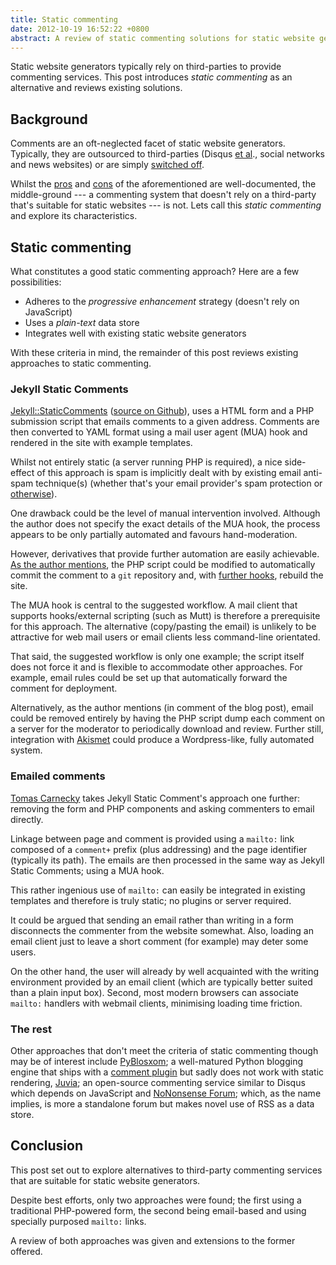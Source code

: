 ```yaml
---
title: Static commenting
date: 2012-10-19 16:52:22 +0800
abstract: A review of static commenting solutions for static website generators
---
```


Static website generators typically rely on third-parties to provide commenting
services. This post introduces *static commenting* as an alternative and
reviews existing solutions.

## Background

Comments are an oft-neglected facet of static website generators. Typically,
they are outsourced to third-parties (Disqus [et al][disqus]., social networks
and news websites) or are simply [switched off][comments off].

Whilst the [pros][three reasons] and [cons][harmful] of the aforementioned are
well-documented, the middle-ground --- a commenting system that doesn't rely on
a third-party that's suitable for static websites --- is not. Lets call this
*static commenting* and explore its characteristics.

## Static commenting

What constitutes a good static commenting approach? Here are a few
possibilities:

* Adheres to the *progressive enhancement* strategy (doesn't rely on JavaScript)
* Uses a *plain-text* data store
* Integrates well with existing static website generators

With these criteria in mind, the remainder of this post reviews existing
approaches to static commenting.

### Jekyll Static Comments

[Jekyll::StaticComments][jekyll-static] ([source on
Github][jekyll-static-source]), uses a HTML form and a PHP submission script
that emails comments to a given address. Comments are then converted to YAML
format using a mail user agent (MUA) hook and rendered in the site with example
templates.

Whilst not entirely static (a server running PHP is required), a nice
side-effect of this approach is spam is implicitly dealt with by existing email
anti-spam technique(s) (whether that's your email provider's spam protection or
[otherwise][anti-spam]).

One drawback could be the level of manual intervention involved. Although the
author does not specify the exact details of the MUA hook, the process appears
to be only partially automated and favours hand-moderation.

However, derivatives that provide further automation are easily achievable. [As
the author mentions][jekyll-static-auto], the PHP script could be modified to
automatically commit the comment to a `git` repository and, with [further
hooks][jekyll-deployment], rebuild the site.

The MUA hook is central to the suggested workflow. A mail client that supports
hooks/external scripting (such as Mutt) is therefore a prerequisite for this
approach. The alternative (copy/pasting the email) is unlikely to be attractive
for web mail users or email clients less command-line orientated.

That said, the suggested workflow is only one example; the script itself does
not force it and is flexible to accommodate other approaches. For example,
email rules could be set up that automatically forward the comment for
deployment.

Alternatively, as the author mentions (in comment of the blog post), email
could be removed entirely by having the PHP script dump each comment on a
server for the moderator to periodically download and review. Further still,
integration with [Akismet][] could produce a Wordpress-like, fully automated
system.

### Emailed comments

[Tomas Carnecky][emailed-comments] takes Jekyll Static Comment's approach one
further: removing the form and PHP components and asking commenters to email
directly.

Linkage between page and comment is provided using a `mailto:` link composed of
a `comment+` prefix (plus addressing) and the page identifier (typically its
path). The emails are then processed in the same way as Jekyll Static Comments;
using a MUA hook.

This rather ingenious use of `mailto:` can easily be integrated in existing
templates and therefore is truly static; no plugins or server required.

It could be argued that sending an email rather than writing in a form
disconnects the commenter from the website somewhat. Also, loading an email
client just to leave a short comment (for example) may deter some users.

On the other hand, the user will already by well acquainted with the writing
environment provided by an email client (which are typically better suited than
a plain input box). Second, most modern browsers can associate `mailto:`
handlers with webmail clients, minimising loading time friction.

### The rest

Other approaches that don't meet the criteria of static commenting though may
be of interest include [PyBlosxom][]; a well-matured Python blogging engine
that ships with a [comment plugin][pyblosxom-comments] but sadly does not work
with static rendering, [Juvia][]; an open-source commenting service similar to
Disqus which depends on JavaScript and [NoNonsense Forum][nononsense]; which,
as the name implies, is more a standalone forum but makes novel use of RSS as a
data store.

## Conclusion

This post set out to explore alternatives to third-party commenting services
that are suitable for static website generators.

Despite best efforts, only two approaches were found; the first using a
traditional PHP-powered form, the second being email-based and using specially
purposed `mailto:` links.

A review of both approaches was given and extensions to the former offered.

  [disqus]: http://alternativeto.net/software/disqus/
  [comments off]: http://mattgemmell.com/2011/11/29/comments-off/
  [harmful]: http://www.jeremyscheff.com/2011/08/jekyll-and-other-static-site-generators-are-currently-harmful-to-the-free-open-source-software-movement/
  [three reasons]: http://avc.blogs.com/a_vc/2008/05/three-reasons-t.html

  [jekyll-static]: http://theshed.hezmatt.org/jekyll-static-comments/
  [jekyll-static-blog]: http://hezmatt.org/~mpalmer/blog/2011/07/19/static-comments-in-jekyll.html
  [jekyll-static-source]: https://github.com/mpalmer/jekyll-static-comments
  [jekyll-static-auto]: http://hezmatt.org/~mpalmer/blog/2011/07/19/static-comments-in-jekyll.html#fnref:comment-antispam
  [anti-spam]: https://en.m.wikipedia.org/wiki/Anti_spam
  [jekyll-deployment]: https://github.com/mojombo/jekyll/wiki/Deployment
  [akismet]: https://en.m.wikipedia.org/wiki/Akismet

  [emailed-comments]: https://blog.caurea.org/2012/03/31/this-blog-has-comments-again.html

  [pyblosxom]: http://pyblosxom.github.com/
  [pyblosxom-comments]: http://pyblosxom.github.com/1.5/plugins/comments.html
  [juvia]: https://github.com/phusion/juvia
  [nononsense]: http://camendesign.com/code/nononsense_forum
